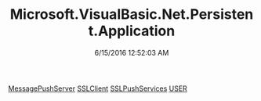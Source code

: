 ﻿---
title: Microsoft.VisualBasic.Net.Persistent.Application
date: 6/15/2016 12:52:03 AM
---

[MessagePushServer](T-Microsoft.VisualBasic.Net.Persistent.Application.MessagePushServer.html)
[SSLClient](T-Microsoft.VisualBasic.Net.Persistent.Application.SSLClient.html)
[SSLPushServices](T-Microsoft.VisualBasic.Net.Persistent.Application.SSLPushServices.html)
[USER](T-Microsoft.VisualBasic.Net.Persistent.Application.USER.html)
